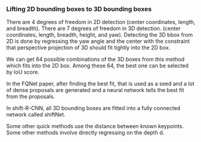 ### Lifting 2D bounding boxes to 3D bounding boxes

There are 4 degrees of freedom in 2D detection (center coordinates, length, and breadth).
There are 7 degrees of freedom in 3D detection. (center coordinates, length, breadth, height, and yaw).
Detecting the 3D bbox from 2D is done by regressing the yaw angle and the center with the constraint that perspective projection of 3D should fit tightly into the 2D box.

We can get 64 possible combinations of the 3D boxes from this method which fits into the 2D box. Among these 64, the best one can be selected by IoU score.

In the FQNet paper, after finding the best fit, that is used as a seed and a lot of dense proposals are generated and a neural network tells the best fit from the proposals.

In shift-R-CNN, all 3D bounding boxes are fitted into a fully connected network called shiftNet.

Some other quick methods use the distance between known keypoints. Some other methods involve directly regressing on the depth d.

